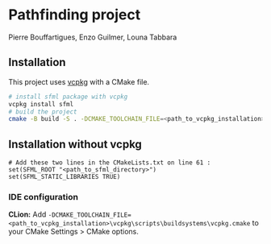# Pathfinding project
Pierre Bouffartigues, Enzo Guilmer, Louna Tabbara

## Installation

This project uses [vcpkg](https://vcpkg.io/en/index.html) with a CMake file.

```bash
# install sfml package with vcpkg
vcpkg install sfml
# build the project
cmake -B build -S . -DCMAKE_TOOLCHAIN_FILE=<path_to_vcpkg_installation>\vcpkg\scripts\buildsystems\vcpkg.cmake
```

## Installation without vcpkg
```
# Add these two lines in the CMakeLists.txt on line 61 :
set(SFML_ROOT "<path_to_sfml_directory>")
set(SFML_STATIC_LIBRARIES TRUE)
```
### IDE configuration

**CLion:** Add `-DCMAKE_TOOLCHAIN_FILE=<path_to_vcpkg_installation>\vcpkg\scripts\buildsystems\vcpkg.cmake` to your CMake Settings > CMake options.